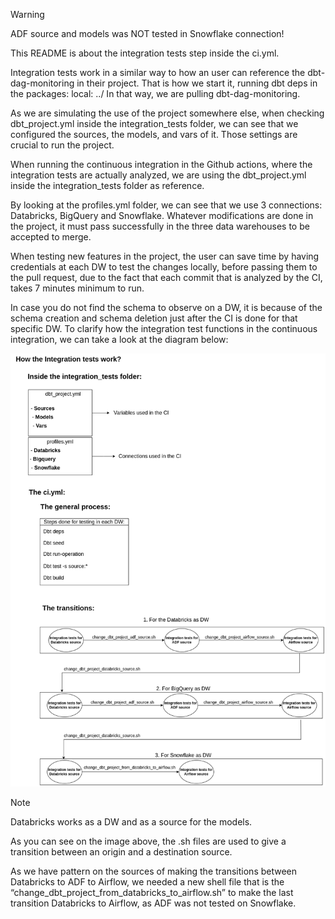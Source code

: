 > [!WARNING]  
> ADF source and models was NOT tested in Snowflake connection!

This README is about the integration tests step inside the ci.yml.

 Integration tests work in a similar way to how an user can reference the dbt-dag-monitoring in their project. That is how we start it, running 
	dbt deps in the packages: local: ../
In that way, we are pulling dbt-dag-monitoring.
 
  As we are simulating the use of the project somewhere else, when checking dbt_project.yml inside the integration_tests folder, we can see that we configured the sources, the models, and vars of it. Those settings are crucial to run the project. 

  When running the continuous integration in the Github actions, where the integration tests are actually analyzed, we are using the dbt_project.yml inside the integration_tests folder as reference.

By looking at the profiles.yml folder, we can see that we use 3 connections: Databricks, BigQuery and Snowflake. Whatever modifications are done in the project, it must pass successfully in the three data warehouses to be accepted to merge.

When testing new features in the project, the user can save time by having credentials at each DW to test the changes locally, before passing them to the pull request, due to the fact that each commit that is analyzed by the CI, takes 7 minutes minimum to run.

In case you do not find the schema to observe on a DW, it is because of the schema creation and schema deletion just after the CI is done for that specific DW.
To clarify how the integration test functions in the continuous integration, we can take a look at the diagram below:

<img src="docs/integration_tests_diagram.png" width="600" />

> [!NOTE]  
> Databricks works as a DW and as a source for the models.

As you can see on the image above, the .sh files are used to give a transition between an origin and a destination source.

As we have pattern on the sources of making the transitions between Databricks to ADF to Airflow, we needed a new shell file that is the “change_dbt_project_from_databricks_to_airflow.sh” to make the last transition Databricks to Airflow, as ADF was not tested on Snowflake.

